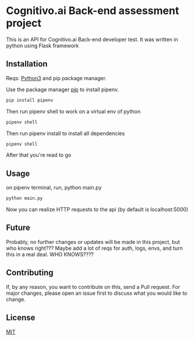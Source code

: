 # Cognitivo.ai Back-end assessment project
This is an API for Cognitivo.ai Back-end developer test. It was written in python using Flask framework
## Installation
Reqs: [Python3](https://www.python.org/downloads/) and pip package manager.

Use the package manager [pip](https://pip.pypa.io/en/stable/) to install pipenv.
```bash
pip install pipenv
```
Then run pipenv shell to work on a virtual env of python
```bash
pipenv shell
```
Then run pipenv install to install all dependencies
```bash
pipenv shell
```
After that you're read to go
## Usage
on pipenv terminal, run, python main.py
```bash
python main.py
```
Now you can realize HTTP requests to the api (by default is localhost:5000)
## Future
Probably, no further changes or updates will be made in this project, but who knows right??? Maybe add a lot of reqs for auth, logs, envs, and turn this in a real deal. WHO KNOWS????
## Contributing
If, by any reason, you want to contribute on this, send a Pull request. For major changes, please open an issue first to discuss what you would like to change.
## License
[MIT](https://choosealicense.com/licenses/mit/)
